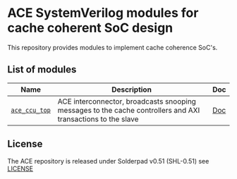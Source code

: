 # ACE SystemVerilog modules for cache coherent SoC design

This repository provides modules to implement cache coherence SoC's.

## List of modules

| Name                                                 | Description                                                                                                  | Doc                            |
|------------------------------------------------------|--------------------------------------------------------------------------------------------------------------|--------------------------------|
| [`ace_ccu_top`](src/ace_ccu_top.sv)                  | ACE interconnector, broadcasts snooping messages to the cache controllers and AXI transactions to the slave  | [Doc](doc/ace_ccu_top.md)      |

## License

The ACE repository is released under Solderpad v0.51 (SHL-0.51) see [LICENSE](LICENSE)